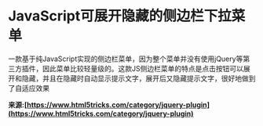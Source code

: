 # JavaScript可展开隐藏的侧边栏下拉菜单

一款基于纯JavaScript实现的侧边栏菜单，因为整个菜单并没有使用jQuery等第三方插件，因此菜单比较轻量级的。这款JS侧边栏菜单的特点是点击按钮可以展开和隐藏，并且在隐藏时自动显示提示文字，展开后又隐藏提示文字，很好地做到了自适应效果

**来源:[https://www.html5tricks.com/category/jquery-plugin](https://www.html5tricks.com/category/jquery-plugin)**
